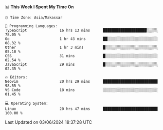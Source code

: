 <!--START_SECTION:waka-->
📊 **This Week I Spent My Time On** 

```text
🕑︎ Time Zone: Asia/Makassar

💬 Programming Languages: 
TypeScript               16 hrs 13 mins      ████████████████████░░░░░   78.05 % 
Go                       1 hr 43 mins        ██░░░░░░░░░░░░░░░░░░░░░░░   08.32 % 
Other                    1 hr 3 mins         █░░░░░░░░░░░░░░░░░░░░░░░░   05.10 % 
CSS                      31 mins             █░░░░░░░░░░░░░░░░░░░░░░░░   02.54 % 
JavaScript               29 mins             █░░░░░░░░░░░░░░░░░░░░░░░░   02.35 % 

🔥 Editors: 
Neovim                   20 hrs 29 mins      █████████████████████████   98.55 % 
VS Code                  18 mins             ░░░░░░░░░░░░░░░░░░░░░░░░░   01.45 % 

💻 Operating System: 
Linux                    20 hrs 47 mins      █████████████████████████   100.00 % 
```


 Last Updated on 03/06/2024 18:37:28 UTC
<!--END_SECTION:waka-->
